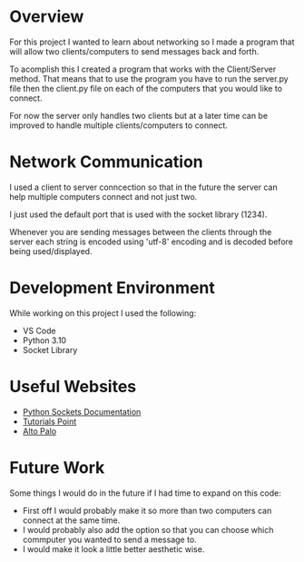 # Overview

For this project I wanted to learn about networking so I made a program that will allow two clients/computers to send messages back and forth.

To acomplish this I created a program that works with the Client/Server method. That means that to use the program you have to run the server.py file then the client.py file on each of the computers that you would like to connect. 

For now the server only handles two clients but at a later time can be improved to handle multiple clients/computers to connect.

# Network Communication

I used a client to server conncection so that in the future the server can help multiple computers connect and not just two. 

I just used the default port that is used with the socket library (1234).

Whenever you are sending messages between the clients through the server each string is encoded using 'utf-8' encoding and is decoded before being used/displayed.

# Development Environment

While working on this project I used the following:

* VS Code
* Python 3.10
* Socket Library

# Useful Websites

* [Python Sockets Documentation](https://docs.python.org/3.6/library/socket.html)
* [Tutorials Point](https://www.tutorialspoint.com/python/python_networking.htm)
* [Alto Palo](https://alto-palo.com/blogs/connect-two-computers-using-secure-socket-programming-in-python/)

# Future Work

Some things I would do in the future if I had time to expand on this code:
* First off I would probably make it so more than two computers can connect at the same time.
* I would probably also add the option so that you can choose which commputer you wanted to send a message to.
* I would make it look a little better aesthetic wise.